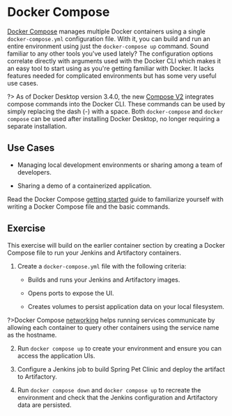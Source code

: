 # Docker Compose

[Docker Compose](https://docs.docker.com/compose/) manages multiple Docker containers using a single `docker-compose.yml` configuration file. With it, you can build and run an entire environment using just the `docker-compose up` command. Sound familiar to any other tools you've used lately? The configuration options correlate directly with arguments used with the Docker CLI which makes it an easy tool to start using as you're getting familiar with Docker. It lacks features needed for complicated environments but has some very useful use cases.

  ?> As of Docker Desktop version 3.4.0, the new [Compose V2](https://docs.docker.com/compose/cli-command/) integrates compose commands into the Docker CLI. These commands can be used by simply replacing the dash (-) with a space. Both `docker-compose` and `docker compose` can be used after installing Docker Desktop, no longer requiring a separate installation.

## Use Cases

- Managing local development environments or sharing among a team of developers.

- Sharing a demo of a containerized application.

Read the Docker Compose [getting started](https://docs.docker.com/compose/gettingstarted/) guide to familiarize yourself with writing a Docker Compose file and the basic commands.

## Exercise

This exercise will build on the earlier container section by creating a Docker Compose file to run your Jenkins and Artifactory containers.

1. Create a `docker-compose.yml` file with the following criteria:
    
    - Builds and runs your Jenkins and Artifactory images.
    
    - Opens ports to expose the UI.
    
    - Creates volumes to persist application data on your local filesystem.

?>Docker Compose [networking](https://docs.docker.com/compose/networking/) helps running services communicate by allowing each container to query other containers using the service name as the hostname.

2. Run `docker compose up` to create your environment and ensure you can access the application UIs.

3. Configure a Jenkins job to build Spring Pet Clinic and deploy the artifact to Artifactory.

4. Run `docker compose down` and `docker compose up` to recreate the environment and check that the Jenkins configuration and Artifactory data are persisted.

